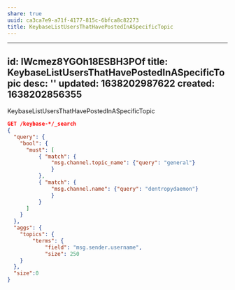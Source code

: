 ```yaml
---
share: true
uuid: ca3ca7e9-a71f-4177-815c-6bfca8c82273
title: KeybaseListUsersThatHavePostedInASpecificTopic
---
```

---
id: lWcmez8YGOh18ESBH3POf
title: KeybaseListUsersThatHavePostedInASpecificTopic
desc: ''
updated: 1638202987622
created: 1638202856355
---

KeybaseListUsersThatHavePostedInASpecificTopic

``` json
GET /keybase-*/_search
{   
  "query": {
    "bool": {
      "must": [
          { "match": {
              "msg.channel.topic_name": {"query": "general"}
              }
          },
          { "match": {
              "msg.channel.name": {"query": "dentropydaemon"}
              }
          }
      ]
    }
  },
  "aggs": {
    "topics": {
        "terms": {
            "field": "msg.sender.username",
            "size": 250
    }
  },
  "size":0
}
```

